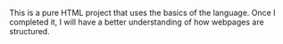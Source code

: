 This is a pure HTML project that uses the basics of the language.
Once I completed it, I will have a better understanding of how webpages are structured.